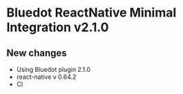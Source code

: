 # Bluedot ReactNative Minimal Integration v2.1.0

## New changes
* Using Bluedot plugin 2.1.0
* react-native v 0.64.2
* CI